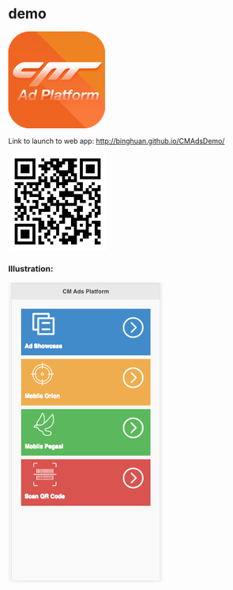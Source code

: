 # demo

<img src="icons/Icon-196.png">

Link to launch to web app: <a haref="http://binghuan.github.io/CMAdsDemo/">http://binghuan.github.io/CMAdsDemo/</a>

![](qrcode.png)

### Illustration: 
![](./images/demo.png)
